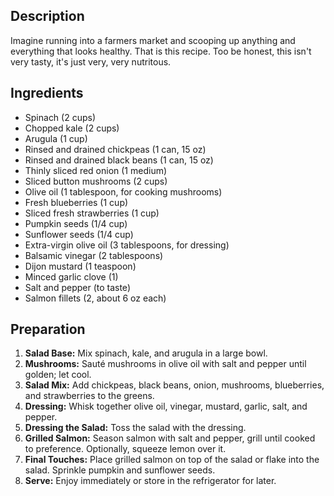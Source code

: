 ## Description
Imagine running into a farmers market and scooping up anything and everything that looks healthy. That is this recipe. Too be honest, this isn't very tasty, it's just very, very nutritous.

## Ingredients

- Spinach (2 cups)
- Chopped kale (2 cups)
- Arugula (1 cup)
- Rinsed and drained chickpeas (1 can, 15 oz)
- Rinsed and drained black beans (1 can, 15 oz)
- Thinly sliced red onion (1 medium)
- Sliced button mushrooms (2 cups)
- Olive oil (1 tablespoon, for cooking mushrooms)
- Fresh blueberries (1 cup)
- Sliced fresh strawberries (1 cup)
- Pumpkin seeds (1/4 cup)
- Sunflower seeds (1/4 cup)
- Extra-virgin olive oil (3 tablespoons, for dressing)
- Balsamic vinegar (2 tablespoons)
- Dijon mustard (1 teaspoon)
- Minced garlic clove (1)
- Salt and pepper (to taste)
- Salmon fillets (2, about 6 oz each)

## Preparation

1. **Salad Base:** Mix spinach, kale, and arugula in a large bowl.
2. **Mushrooms:** Sauté mushrooms in olive oil with salt and pepper until golden; let cool.
3. **Salad Mix:** Add chickpeas, black beans, onion, mushrooms, blueberries, and strawberries to the greens.
4. **Dressing:** Whisk together olive oil, vinegar, mustard, garlic, salt, and pepper.
5. **Dressing the Salad:** Toss the salad with the dressing.
6. **Grilled Salmon:** Season salmon with salt and pepper, grill until cooked to preference. Optionally, squeeze lemon over it.
7. **Final Touches:** Place grilled salmon on top of the salad or flake into the salad. Sprinkle pumpkin and sunflower seeds.
8. **Serve:** Enjoy immediately or store in the refrigerator for later.